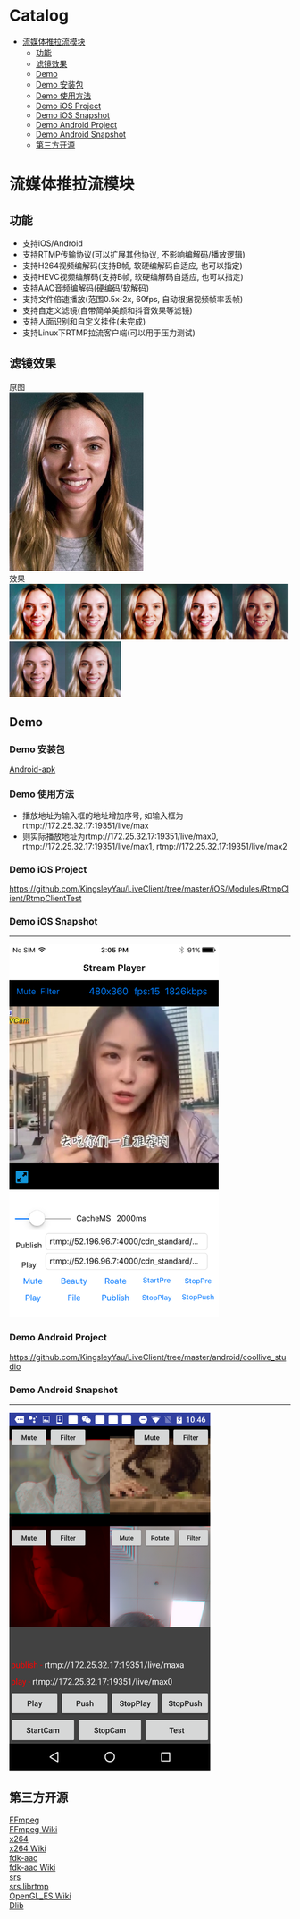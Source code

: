 Catalog
=================

   * [流媒体推拉流模块](#流媒体推拉流模块)
   		* [功能](#功能)
      * [滤镜效果](#滤镜效果)
      * [Demo](#Demo)
      * [Demo 安装包](#Demo-安装包)
      * [Demo 使用方法](#Demo-使用方法)
      * [Demo iOS Project](#Demo-iOS-Project)
      * [Demo iOS Snapshot](#Demo-iOS-Snapshot)
      * [Demo Android Project](#Demo-Android-Project)
      * [Demo Android Snapshot](#Demo-Android-Snapshot)
      * [第三方开源](#第三方开源)
      
# 流媒体推拉流模块
## 功能
- 支持iOS/Android
- 支持RTMP传输协议(可以扩展其他协议, 不影响编解码/播放逻辑)
- 支持H264视频编解码(支持B帧, 软硬编解码自适应, 也可以指定)
- 支持HEVC视频编解码(支持B帧, 软硬编解码自适应, 也可以指定)
- 支持AAC音频编解码(硬编码/软解码)
- 支持文件倍速播放(范围0.5x-2x, 60fps, 自动根据视频帧率丢帧)
- 支持自定义滤镜(自带简单美颜和抖音效果等滤镜)
- 支持人面识别和自定义挂件(未完成)
- 支持Linux下RTMP拉流客户端(可以用于压力测试)


## 滤镜效果
原图</br>
<img width="240" height="320" src="https://github.com/KingsleyYau/LiveClient/blob/master/res/effect/original.png?raw=true"/></br>
效果</br>
<img width="100" height="100" src="https://github.com/KingsleyYau/LiveClient/blob/master/res/effect/0.png?raw=true"/><img width="100" height="100" src="https://github.com/KingsleyYau/LiveClient/blob/master/res/effect/1.png?raw=true"/><img width="100" height="100" src="https://github.com/KingsleyYau/LiveClient/blob/master/res/effect/2.png?raw=true"/><img width="100" height="100" src="https://github.com/KingsleyYau/LiveClient/blob/master/res/effect/3.png?raw=true"/><img width="100" height="100" src="https://github.com/KingsleyYau/LiveClient/blob/master/res/effect/5.png?raw=true"/><img width="100" height="100" src="https://github.com/KingsleyYau/LiveClient/blob/master/res/effect/6.png?raw=true"/><img width="100" height="100" src="https://github.com/KingsleyYau/LiveClient/blob/master/res/effect/7.png?raw=true"/></br>


## Demo
### Demo 安装包
[Android-apk](https://github.com/KingsleyYau/LiveClient/blob/master/docs/coollive.apk)


### Demo 使用方法
* 播放地址为输入框的地址增加序号, 如输入框为rtmp://172.25.32.17:19351/live/max
* 则实际播放地址为rtmp://172.25.32.17:19351/live/max0, rtmp://172.25.32.17:19351/live/max1, rtmp://172.25.32.17:19351/live/max2


### Demo iOS Project
https://github.com/KingsleyYau/LiveClient/tree/master/iOS/Modules/RtmpClient/RtmpClientTest


### Demo iOS Snapshot
-------------
<img width="375" height="667" src="https://github.com/KingsleyYau/LiveClient/blob/master/res/IMG_iOS.png?raw=true"/>


### Demo Android Project
https://github.com/KingsleyYau/LiveClient/tree/master/android/coollive_studio


### Demo Android Snapshot
-------------
<img width="360" height="640" src="https://github.com/KingsleyYau/LiveClient/blob/master/res/IMG_Android_1.png?raw=true"/>

## 第三方开源
[FFmpeg](https://ffmpeg.org/)</br>
[FFmpeg Wiki](https://en.wikipedia.org/wiki/FFmpeg)</br>
[x264](https://www.videolan.org/developers/x264.html)</br>
[x264 Wiki](https://en.wikipedia.org/wiki/X264)</br>
[fdk-aac](https://github.com/mstorsjo/fdk-aac)</br>
[fdk-aac Wiki](https://en.wikipedia.org/wiki/Fraunhofer_FDK_AAC)</br>
[srs](https://github.com/ossrs/srs)</br>
[srs.librtmp](https://github.com/ossrs/srs-librtmp)</br>
[OpenGL_ES Wiki](https://en.wikipedia.org/wiki/OpenGL_ES)</br>
[Dlib](http://dlib.net/)</br>
